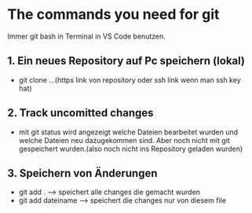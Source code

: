 # The commands you need for git

Immer git bash in Terminal in VS Code benutzen.

## 1. Ein neues Repository auf Pc speichern (lokal)

- git clone ...(https link von repository oder ssh link wenn man ssh key hat)

## 2. Track uncomitted changes

- mit git status wird angezeigt welche Dateien bearbeitet wurden und welche Dateien neu dazugekommen sind. Aber noch nicht mit git gespeichert wurden.(also noch nicht ins Repository geladen wurden)

## 3. Speichern von Änderungen

- git add .       --> speichert alle changes die gemacht wurden
- git add dateiname    --> speichert die changes nur von diesem file 

